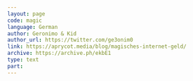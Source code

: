 ```yaml
---
layout: page
code: magic
language: German
author: Geronimo & Kid
author_url: https://twitter.com/ge3onim0
link: https://aprycot.media/blog/magisches-internet-geld/
archive: https://archive.ph/ekbE1
type: text
part: 
---
```

